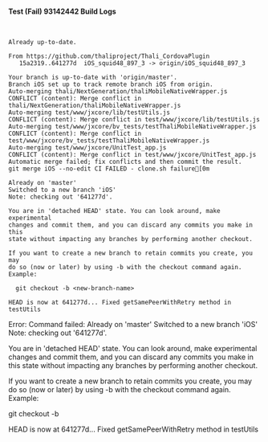 #### Test (Fail) 93142442 Build Logs


```


```

```
Already up-to-date.

From https://github.com/thaliproject/Thali_CordovaPlugin
   15a2319..641277d  iOS_squid48_897_3 -> origin/iOS_squid48_897_3

```

```
Your branch is up-to-date with 'origin/master'.
Branch iOS set up to track remote branch iOS from origin.
Auto-merging thali/NextGeneration/thaliMobileNativeWrapper.js
CONFLICT (content): Merge conflict in thali/NextGeneration/thaliMobileNativeWrapper.js
Auto-merging test/www/jxcore/lib/testUtils.js
CONFLICT (content): Merge conflict in test/www/jxcore/lib/testUtils.js
Auto-merging test/www/jxcore/bv_tests/testThaliMobileNativeWrapper.js
CONFLICT (content): Merge conflict in test/www/jxcore/bv_tests/testThaliMobileNativeWrapper.js
Auto-merging test/www/jxcore/UnitTest_app.js
CONFLICT (content): Merge conflict in test/www/jxcore/UnitTest_app.js
Automatic merge failed; fix conflicts and then commit the result.
git merge iOS --no-edit CI FAILED - clone.sh failure[0m

Already on 'master'
Switched to a new branch 'iOS'
Note: checking out '641277d'.

You are in 'detached HEAD' state. You can look around, make experimental
changes and commit them, and you can discard any commits you make in this
state without impacting any branches by performing another checkout.

If you want to create a new branch to retain commits you create, you may
do so (now or later) by using -b with the checkout command again. Example:

  git checkout -b <new-branch-name>

HEAD is now at 641277d... Fixed getSamePeerWithRetry method in testUtils

```

Error: Command failed: Already on 'master'
Switched to a new branch 'iOS'
Note: checking out '641277d'.

You are in 'detached HEAD' state. You can look around, make experimental
changes and commit them, and you can discard any commits you make in this
state without impacting any branches by performing another checkout.

If you want to create a new branch to retain commits you create, you may
do so (now or later) by using -b with the checkout command again. Example:

  git checkout -b <new-branch-name>

HEAD is now at 641277d... Fixed getSamePeerWithRetry method in testUtils

